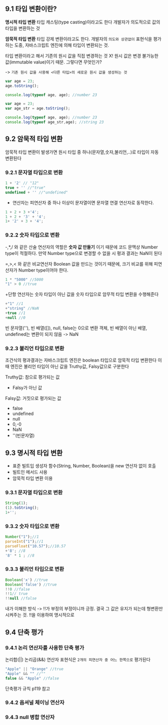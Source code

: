 ## 9.1 타입 변환이란?

**명시적 타입 변환**
타입 캐스팅(type casting)이라고도 한다
개발자가 의도적으로 값의 타입을 변환하는 것

**암묵적 타입 변환**
타입 강제 변환이라고도 한다.
개발자의 `의도와 상관없이` 표현식을 평가하는 도중, 자바스크립트 엔진에 의해 타입이 변환되는 것.

타입 변환이라고 해서 기존의 원시 값을 직접 변경하는 것 X!
원시 값은 변경 불가능한 값(immutable value)이기 때문.
그렇다면 무엇인가?

-> `기존 원시 값을 사용해 <다른 타입>의 새로운 원시 값을 생성하는 것`

``` javascript
var age = 23;
age.toString();

console.log(typeof age, age); //number 23
```

``` javascript
var age = 23;
var age_str = age.toString();

console.log(typeof age, age); //number 23
console.log(typeof age_str,age); //string 23
```

## 9.2 암묵적 타입 변환

암묵적 타입 변환이 발생가면 원시 타입 중 하나(문자열,숫자,불리언,..)로 타입이 자동 변환된다

### 9.2.1 문자열 타입으로 변환

``` javascript
1 + '2' // "12"
true + '' //"true"
undefined + '' //"undefined"
```
+ 연산자는 피연산자 중 하나 이상이 문자열이면 문자열 연결 연산자로 동작한다.
  

``` javascript
1 + 2 + 3 +'4';
1 + 2 + '3' + '4';
1+ '2' + 3 + '4';
```


### 9.2.2 숫자 타입으로 변환

-,*,/ 와 같은 산술 연산자의 역할은 **숫자 값 만들기** 이기 때문에 코드 문맥상 Number type이 적절하다.
만약 Number type으로 변경할 수 없을 시 평과 결과는 NaN이 된다

=,>,< 와 같은 비교연산자 Boolean 값을 만드는 것이기 때문에, 크기 비교를 위해 피연산자가 Number type이어야 한다.

``` javascript
1 * "5000" //5000
"1" > 0 //true
```

 +단항 연산자는 숫자 타입이 아닌 값을 숫자 타입으로 암무적 타입 변환을 수행해준다

``` javascript
+"1" //1
+"string" //NaN
+true //1
+null //0
```

빈 문자열(''), 빈 배열([]), null, false는 0으로 변환
객체, 빈 배열이 아닌 배열, undefined는 변환이 되지 않음 -> NaN


### 9.2.3 불리언 타입으로 변환
조건식의 평과결과는 자바스크립트 엔진은 boolean 타입으로 암묵적 타입 변환한다
이때 엔진은 불리언 타입이 아닌 값을 Truthy값, Falsy값으로 구분한다

Truthy값: 참으로 평가되는 값
- Falsy가 아닌 값

Falsy값: 거짓으로 평가되는 값 
- false
- undefined
- null
- 0,-0
- NaN
- ''(빈문자열)


## 9.3 명시적 타입 변환

- 표준 빌트입 생성자 함수(String, Number, Boolean)을 new 연산자 없이 호출
- 빌트인 메서드 사용
- 암묵적 타입 변환 이용

### 9.3.1 문자열 타입으로 변환

``` javascript
String(1);
(1).toString();
1+'';
```

### 9.3.2 숫자 타입으로 변환

``` javascript
Number("1");//1
parseInt("1");//1
parseFloat("10.57");//10.57
+'8'; //8
'8' * 1 ; //8
```

### 9.3.3 불리언 타입으로 변환

``` javascript
Boolean('x') //true
Boolean('false') //true
!!0 //false
!!1// true
!!null //false
```
내가 이해한 방식
-> !!가 부정의 부정이니까 긍정. 결국 그 값은 유지가 되는데 형변환만 시켜주는 것. !!을 이용하여 명시적으로

## 9.4 단축 평가

### 9.4.1 논리 연산자를 사용한 단축 평가
논리합(||) 논리곱(&&) 연산자 표현식은 `2개의 피연산자 중 어느 한쪽으로` 평가된다

``` javascript
"Apple" || "Orange" //true
"Apple" && "" //""
false && "Apple" //false
```
단축평가 규칙 p119 참고

### 9.4.2 옵셔널 체이닝 연산자
### 9.4.3 null 병합 연산자
  
